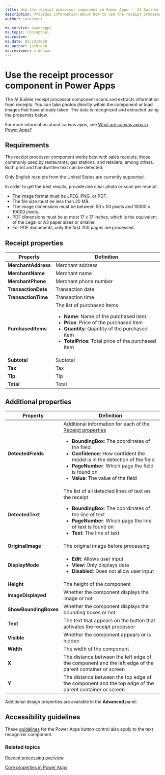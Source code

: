 ```yaml
---
title: Use the receipt processor component in Power Apps -  AI Builder | Microsoft Docs
description: Provides information about how to use the receipt processor component in Power Apps
author: jarennert

ms.service: powerapps
ms.topic: conceptual
ms.custom: 
ms.date: 05/20/2020
ms.author: joshrenn
ms.reviewer: v-dehaas
---
```


# Use the receipt processor component in Power Apps

The AI Builder receipt processor component scans and extracts information from receipts. You can take photos directly within the component or load images that have already taken. The data is recognized and extracted using the properties below.

For more information about canvas apps, see [What are canvas apps in Power Apps?](/powerapps/maker/canvas-apps/getting-started)

## Requirements
The receipt processor component works best with sales receipts, those commonly used by restaurants, gas stations, and retailers, among others. Both print and handwritten text can be detected.

Only English receipts from the United States are currently supported.

In order to get the best results, provide one clear photo or scan per receipt.

- The image format must be JPEG, PNG, or PDF.
- The file size must be less than 20 MB.
- The image dimensions must be between 50 x 50 pixels and 10000 x 10000 pixels.
- PDF dimensions must be at most 17 x 17 inches, which is the equivalent of the Legal or A3 paper sizes or smaller.
- For PDF documents, only the first 200 pages are processed.

## Receipt properties
|Property|Definition|
|---------|---------|
|**MerchantAddress**|Merchant address|
|**MerchantName**|Merchant name|
|**MerchantPhone**|Merchant phone number|
|**TransactionDate**|Transaction date|
|**TransactionTime**|Transaction time|
|**PurchasedItems**|The list of purchased items <ul><li>**Name**: Name of the purchased item</li><li>**Price**: Price of the purchased item</li><li>**Quantity**: Quantity of the purchased item</li><li>**TotalPrice**: Total price of the purchased item</li></ul>|
|**Subtotal**|Subtotal|
|**Tax**|Tax|
|**Tip**|Tip|
|**Total**|Total|

## Additional properties
|Property|Definition|
|---------|---------|
|**DetectedFields**|Additional information for each of the [Receipt properties](#receipt-properties) <ul><li>**BoundingBox**: The coordinates of the field</li><li>**Confidence**: How confident the model is in the detection of the field</li><li>**PageNumber**: Which page the field is found on</li><li>**Value**: The value of the field</li></ul>|
|**DetectedText**|The list of all detected lines of text on the receipt <ul><li>**BoundingBox**: The coordinates of the line of text</li><li>**PageNumber**: Which page the line of text is found on</li><li>**Text**: The line of text</li></ul>|
|**OriginalImage**|The original image before processing|
|**DisplayMode**|<ul><li>**Edit**: Allows user input</li><li>**View**: Only displays data</li><li>**Disabled**: Does not allow user input</li></ul>|
|**Height**|The height of the component|
|**ImageDisplayed**|Whether the component displays the image or not|
|**ShowBoundingBoxes**|Whether the component displays the bounding boxes or not|
|**Text**|The text that appears on the button that activates the receipt processor |
|**Visible**|Whether the component appears or is hidden|
|**Width**|The width of the component|
|**X**|The distance between the left edge of the component and the left edge of the parent container or screen|
|**Y**|The distance between the top edge of the component and the top edge of the parent container or screen|

Additional design properties are available in the **Advanced** panel.

## Accessibility guidelines
These [guidelines](/powerapps/maker/canvas-apps/controls/control-button) for the Power Apps button control also apply to the text recognizer component.

### Related topics

[Receipt processing overview](prebuilt-receipt-processing.md)

[Core properties in Power Apps](/powerapps/maker/canvas-apps/controls/properties-core)
